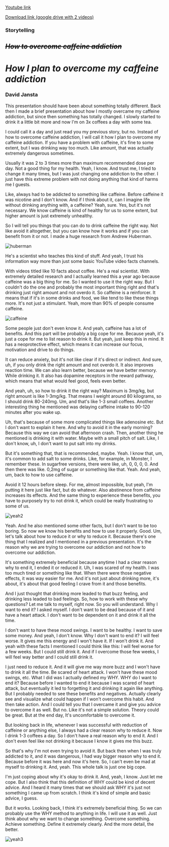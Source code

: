 [Youtube link](https://www.youtube.com/watch?v=Jcc5dJPzhr0&ab_channel=DJ100)

[Download link (google drive with 2 videos)](https://drive.google.com/drive/folders/1Arh4rxrYEhI-zx1yIGiop8S6Q13yiKxt?usp=sharing)

### **Storytelling**

## ~~*How to overcome caffeine addiction*~~

# *How I plan to overcome my caffeine addiction*

### David Jansta

This presentation should have been about something totally different. Back then I made a brief presentation about how I mostly overcame my caffeine addiction, but since then something has totally changed. I slowly started to drink it a little bit more and now I'm on 3x coffees a day with some tea.

I could call it a day and just read you my previous story, but no. Instead of how to overcome caffeine addiction, I will call it how I plan to overcome my caffeine addiction. If you have a problem with caffeine, it's fine to some extent, but I was drinking way too much. Like amount, that was actually extremely dangerous sometimes.

Usually it was 2 to 3 times more than maximum recommended dose per day. Not a good thing for my health. Yeah, I know. And trust me, I tried to change it many times, but I was just changing one addiction to the other.  I just have this extreme problem with not doing anything that kind of harms me I guests.

Like, always had to be addicted to something like caffeine. Before caffeine it was nicotine and I don't know. And if I think about it, can I imagine life without drinking anything with,  a caffeine? Yeah, sure. Yes, but it's not necessary. We know caffeine is kind of healthy for us to some extent, but higher amount is just extremely unhealthy.

So I will tell you things that you can do to drink caffeine the right way. Not like avoid it altogether, but you can know how it works and if you can benefit from it or not. I made a huge research from Andrew Huberman.

![huberman](https://github.com/davidjansta1/english-for-designers5/assets/165008882/ff0980b3-a428-4255-ba6b-858c65490d24)

He's a scientist who teaches this kind of stuff. And yeah, I trust his information way more than just some basic YouTube video facts channels.

With videos titled like 10 facts about coffee. He's a real scientist. With extremely detailed research and I actually learned this a year ago because caffeine was a big thing for me. So I wanted to use it the right way. But I couldn't do the one and probably the most important thing right and that's drinking just right amount and not overdo it. So caffeine is a reinforcer.  It means that if it's in some drinks and food, we like tend to like these things more. It's not just a stimulant. Yeah, more than 90% of people consume caffeine.

![caffeine](https://github.com/davidjansta1/english-for-designers5/assets/165008882/77b0ff58-bdf5-45bd-bba5-02b39f945c69)

Some people just don't even know it. And yeah, caffeine has a lot of benefits. And this part will be probably a big cope for me. Because yeah, it's just a cope for me to list reason to drink it. But yeah, just keep this in mind. It has a neoprotective effect, which means it can increase our focus, motivation and drive to do things.

It can reduce anxiety, but it's not like clear if it's direct or indirect. And sure, uh, if you only drink the right amount and not overdo it. It also improves reaction time. We can also learn better, because we have better memory. While drinking it. It also has dopamine receptors in the reward pathway, which means that what would feel good, feels even better.

And yeah, uh, so how to drink it the right way? Maximum is 3mg/kg, but right amount is like 1-3mg/kg. That means I weight around 80 kilograms, so I should drink  80-240mg. Um, and that's like 1-3 small coffees. Another interesting thing he mentioned was delaying caffeine intake to 90-120 minutes after you wake up.

Uh, that's because of some more complicated things like adenosine etc. But I don't want to explain it here. And why to avoid it in the early morning? Because this way we can avoid that afternoon crash. Then, another thing he mentioned is drinking it with water. Maybe with a small pitch of salt. Like, I don't know, uh, I don't want to put salt into my drinks.

But it's something that, that is recommended, maybe. Yeah. I know that, um, it's common to add salt to some drinks. Like, for example, in Monster, I remember these. In sugarfree versions, there were like, uh, 0, 0, 0, 0. And then there was like. 0,2mg of sugar or something like that. Yeah. And yeah, um, back to how to use caffeine.

Avoid it 12 hours before sleep. For me, almost impossible, but yeah, I'm putting it here just like fact, but do whatever. Also abstinence from caffeine increases its effects. And the same thing to experience these benefits, you have to purposely try to not drink it, which could be really frustrating to some of us.

![yeah2](https://github.com/davidjansta1/english-for-designers5/assets/165008882/e9cf5187-9634-49b0-8c0b-ef4a589dc0d7)

Yeah. And he also mentioned some other facts, but I don't want to be too boring. So now we know his benefits and how to use it properly. Good. Um, let's talk about how to reduce it or why to reduce it. Because there's one thing that I realized and I mentioned in a previous presentation. It's the reason why we are trying to overcome our addiction and not how to overcome our addiction.

It's something extremely beneficial because anytime I had a clear reason why to end it, I ended it or reduced it. Uh, I was scared of my health. I was too much tired or something like that. When there were those negative effects, it was way easier for me. And it's not just about drinking more, it's about, it's about that good feeling I crave from it and those benefits.

And I just thought that drinking more leaded to that buzz feeling, and drinking less leaded to bad feelings. So, how to work with these why questions? Let me talk to myself, right now. So you will understand. Why I want to end it? I asked myself. I don't want to be dead because of it and have a heart attack. I don't want to be dependent on it and drink it all the time.

I don't want to have these mood swings. I want to be healthy. I want to save some money. And yeah, I don't know. Why I don't want to end it? I will feel worse. It gives me this energy and I won't have it. If I won't drink it. And yeah with these facts I mentioned I could think like this: I will feel worse for a few weeks. But I could still drink it. And if I overcome those few weeks, I will feel way better and I could still drink it.

I just need to reduce it. And it will give me way more buzz and I won't have to drink it all the time. Be scared of heart attack. I won't have these mood swings, etc. What I did was I actually defined my WHY. WHY do I want to end it? Because before I wanted to  end it because I was scared of heart attack, but eventually it led to forgetting it and drinking it again like anything. But I probably needed to see these benefits and negatives. Actually clearly see and visualize what could happen if I won't overcome this habit. And then take action. And I could tell you that I overcame it and give you advice to overcome it as well. But no. Like it's not a simple solution. Theory could be great. But at the end day, It's uncomfortable to overcome it.

But looking back in life, whenever I was successful with reduction of caffeine or anything else, I always had a clear reason why to reduce it. Now I drink 1-3 coffees a day. So I don't have a real reason why to end it. And I don't even feel like not drinking it because I know it gives me this buzz.

So that's why I'm not even trying to avoid it. But back then when I was truly addicted to it, and it was dangerous, I had way bigger reason why to end it. Because before it was here and now it's here. So, I can't even be mad at myself to drinking it. And, yeah. This whole talk is just one big cope.

I'm just coping about why it's okay to drink it. And, yeah, I know. Just let me cope. But I also think that this definition of WHY could be kind of decent advice. And I heard it many times that we should ask WHY it's just not something I came up from scratch. I think it's kind of simple and basic advice, I guess.

But it works. Looking back, I think it's extremely beneficial thing. So we can probably use the WHY method to anything in life. I will use it as well. Just think about why we want to change something. Overcome something. Achieve something. Define it extremely clearly. And the more detail, the better.

![yeah3](https://github.com/davidjansta1/english-for-designers5/assets/165008882/ee0ee952-9e1f-4804-a31f-843acdcf084d)

